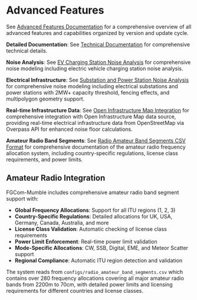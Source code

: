 # Advanced Features

See [Advanced Features Documentation](docs/ADVANCED_FEATURES.md) for a comprehensive overview of all advanced features and capabilities organized by version and update cycle.

**Detailed Documentation**: See [Technical Documentation](docs/TECHNICAL_DOCUMENTATION.md) for comprehensive technical details.

**Noise Analysis**: See [EV Charging Station Noise Analysis](docs/EV_CHARGING_STATION_NOISE_ANALYSIS.md) for comprehensive noise modeling including electric vehicle charging station noise analysis.

**Electrical Infrastructure**: See [Substation and Power Station Noise Analysis](docs/SUBSTATION_POWER_STATION_NOISE_ANALYSIS.md) for comprehensive noise modeling including electrical substations and power stations with 2MW+ capacity threshold, fencing effects, and multipolygon geometry support.

**Real-time Infrastructure Data**: See [Open Infrastructure Map Integration](docs/OPEN_INFRASTRUCTURE_MAP_INTEGRATION.md) for comprehensive integration with Open Infrastructure Map data source, providing real-time electrical infrastructure data from OpenStreetMap via Overpass API for enhanced noise floor calculations.

**Amateur Radio Band Segments**: See [Radio Amateur Band Segments CSV Format](docs/RADIO_AMATEUR_BAND_SEGMENTS_CSV_FORMAT.md) for comprehensive documentation of the amateur radio frequency allocation system, including country-specific regulations, license class requirements, and power limits.

## Amateur Radio Integration

FGCom-Mumble includes comprehensive amateur radio band segment support with:

- **Global Frequency Allocations**: Support for all ITU regions (1, 2, 3)
- **Country-Specific Regulations**: Detailed allocations for UK, USA, Germany, Canada, Australia, and more
- **License Class Validation**: Automatic checking of license class requirements
- **Power Limit Enforcement**: Real-time power limit validation
- **Mode-Specific Allocations**: CW, SSB, Digital, EME, and Meteor Scatter support
- **Regional Compliance**: Automatic ITU region detection and validation

The system reads from `configs/radio_amateur_band_segments.csv` which contains over 280 frequency allocations covering all major amateur radio bands from 2200m to 70cm, with detailed power limits and licensing requirements for different countries and license classes.
